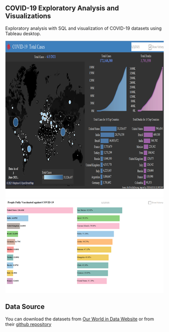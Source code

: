 ## **COVID-19 Exploratory Analysis and Visualizations**
Exploratory analysis with SQL and visualization of COVID-19 datasets using Tableau desktop.

<img src="COVID-19-Total-Cases.png" width="800" height="500"/>
<img src="People_Fully_Vaccinated_against_COVID-19.png" width="600" height="300"/>


## **Data Source**
You can download the datasets from [Our World in Data Website](https://ourworldindata.org/covid-deaths)
or from their [github repository](https://github.com/owid/covid-19-data)
